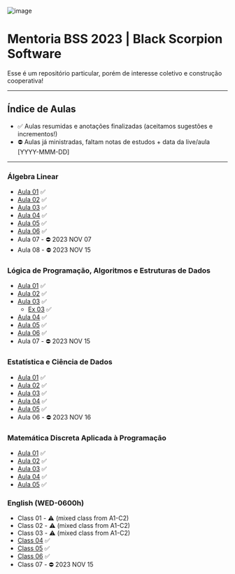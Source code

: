 ![image](https://github.com/danielmassita/2023-Mentoria-BSS/assets/111195175/812dc975-4895-4038-bf29-bdfb17e71a8b)


# Mentoria BSS 2023 | Black Scorpion Software

Esse é um repositório particular, porém de interesse coletivo e construção cooperativa!

___

## Índice de Aulas

- ✅ Aulas resumidas e anotações finalizadas (aceitamos sugestões e incrementos!)
- ⛔ Aulas já ministradas, faltam notas de estudos + data da live/aula [YYYY-MMM-DD]

___

### Álgebra Linear

- [Aula 01](https://github.com/danielmassita/2023-Mentoria-BSS/blob/main/AlgebraLinear/Aula01.md) ✅
- [Aula 02](https://github.com/danielmassita/2023-Mentoria-BSS/blob/main/AlgebraLinear/Aula02.md) ✅
- [Aula 03](https://github.com/danielmassita/2023-Mentoria-BSS/blob/main/AlgebraLinear/Aula03.md) ✅
- [Aula 04](https://github.com/danielmassita/2023-Mentoria-BSS/blob/main/AlgebraLinear/Aula04.md) ✅
- [Aula 05](https://github.com/danielmassita/2023-Mentoria-BSS/blob/main/AlgebraLinear/Aula05.md) ✅
- [Aula 06](https://github.com/danielmassita/2023-Mentoria-BSS/blob/main/AlgebraLinear/Aula06.md) ✅
- Aula 07 - ⛔ 2023 NOV 07 
- Aula 08 - ⛔ 2023 NOV 15

### Lógica de Programação, Algoritmos e Estruturas de Dados

- [Aula 01](https://github.com/danielmassita/2023-Mentoria-BSS/blob/main/LogicaProgramacao-Algoritmos-EstruturaDados/Aula01.md) ✅
- [Aula 02](https://github.com/danielmassita/2023-Mentoria-BSS/blob/main/LogicaProgramacao-Algoritmos-EstruturaDados/Aula02.md) ✅
- [Aula 03](https://github.com/danielmassita/2023-Mentoria-BSS/blob/main/LogicaProgramacao-Algoritmos-EstruturaDados/Aula03.md) ✅
  - [Ex 03](https://github.com/danielmassita/2023-Mentoria-BSS/blob/main/LogicaProgramacao-Algoritmos-EstruturaDados/Aula03.js) ✅
- [Aula 04](https://github.com/danielmassita/2023-Mentoria-BSS/blob/main/LogicaProgramacao-Algoritmos-EstruturaDados/Aula04.md) ✅
- [Aula 05](https://github.com/danielmassita/2023-Mentoria-BSS/blob/main/LogicaProgramacao-Algoritmos-EstruturaDados/Aula05.md) ✅
- [Aula 06](https://github.com/danielmassita/2023-Mentoria-BSS/blob/main/LogicaProgramacao-Algoritmos-EstruturaDados/Aula06.md) ✅
- Aula 07 - ⛔ 2023 NOV 15

### Estatística e Ciência de Dados

- [Aula 01](https://github.com/danielmassita/2023-Mentoria-BSS/blob/main/Estatistica-CienciaDados/Aula01.md) ✅
- [Aula 02](https://github.com/danielmassita/2023-Mentoria-BSS/blob/main/Estatistica-CienciaDados/Aula02.md) ✅
- [Aula 03](https://github.com/danielmassita/2023-Mentoria-BSS/blob/main/Estatistica-CienciaDados/Aula03.md) ✅
- [Aula 04](https://github.com/danielmassita/2023-Mentoria-BSS/blob/main/Estatistica-CienciaDados/Aula04.md) ✅
- [Aula 05](https://github.com/danielmassita/2023-Mentoria-BSS/blob/main/Estatistica-CienciaDados/Aula05.md) ✅
- Aula 06 - ⛔ 2023 NOV 16

### Matemática Discreta Aplicada à Programação

- [Aula 01](https://github.com/danielmassita/2023-Mentoria-BSS/blob/main/MatematicaDiscretaAplicadaProgramacao/Aula01.md) ✅
- [Aula 02](https://github.com/danielmassita/2023-Mentoria-BSS/blob/main/MatematicaDiscretaAplicadaProgramacao/Aula02.md) ✅
- [Aula 03](https://github.com/danielmassita/2023-Mentoria-BSS/blob/main/MatematicaDiscretaAplicadaProgramacao/Aula03.md) ✅
- [Aula 04](https://github.com/danielmassita/2023-Mentoria-BSS/blob/main/MatematicaDiscretaAplicadaProgramacao/Aula04.md) ✅
- [Aula 05](https://github.com/danielmassita/2023-Mentoria-BSS/blob/main/MatematicaDiscretaAplicadaProgramacao/Aula05.md) ✅

### English (WED-0600h)

- Class 01 - ⚠️ (mixed class from A1-C2)
- Class 02 - ⚠️ (mixed class from A1-C2)
- Class 03 - ⚠️ (mixed class from A1-C2)
- [Class 04](https://github.com/danielmassita/2023-Mentoria-BSS/blob/main/English/Class04.md) ✅
- [Class 05](https://github.com/danielmassita/2023-Mentoria-BSS/blob/main/English/Class05.md) ✅
- [Class 06](https://github.com/danielmassita/2023-Mentoria-BSS/blob/main/English/Class06.md) ✅
- Class 07 - ⛔ 2023 NOV 15
